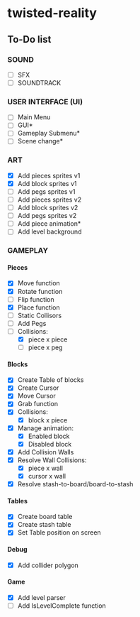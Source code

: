 # twisted-reality

## To-Do list

### SOUND

- [ ] SFX
- [ ] SOUNDTRACK

### USER INTERFACE (UI)

- [ ] Main Menu
- [ ] GUI*
- [ ] Gameplay Submenu*
- [ ] Scene change*

### ART
- [x] Add pieces sprites v1
- [x] Add block sprites v1
- [ ] Add pegs sprites v1
- [ ] Add pieces sprites v2
- [ ] Add block sprites v2
- [ ] Add pegs sprites v2
- [ ] Add piece animation*
- [ ] Add level background

### GAMEPLAY

#### Pieces

- [x] Move function
- [x] Rotate function
- [ ] Flip function
- [x] Place function
- [ ] Static Collisors
- [ ] Add Pegs
- [ ] Collisions:
    - [x] piece x piece
    - [ ] piece x peg

#### Blocks

- [x] Create Table of blocks
- [x] Create Cursor
- [x] Move Cursor
- [x] Grab function
- [x] Collisions:
    - [x] block x piece
- [x] Manage animation:
    - [x] Enabled block
    - [x] Disabled block
- [x] Add Collision Walls
- [x] Resolve Wall Collisions:
    - [x] piece  x wall
    - [x] cursor x wall
- [x] Resolve stash-to-board/board-to-stash

#### Tables

- [x] Create board table
- [x] Create stash table
- [x] Set Table position on screen

#### Debug

- [x] Add collider polygon

#### Game

- [x] Add level parser
- [ ] Add IsLevelComplete function